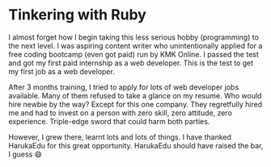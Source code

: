 # Tinkering with Ruby

I almost forget how I begin taking this less serious hobby (programming) to the next level. I was aspiring content writer who
unintentionally applied for a free coding bootcamp (even got paid) run by KMK Online. I passed the test and got my first
paid internship as a web developer. This is the test to get my first job as a web developer.

After 3 months training, I tried to apply for lots of web developer jobs available. Many of them refused to take a glance
on my resume. Who would hire newbie by the way? Except for this one company. They regretfully hired me and
had to invest on a person with zero skill, zero attitude, zero experience. Triple-edge sword that could harm both parties.

However, I grew there, learnt lots and lots of things. I have thanked HarukaEdu for this great opportunity. HarukaEdu should
have raised the bar, I guess :smile:
